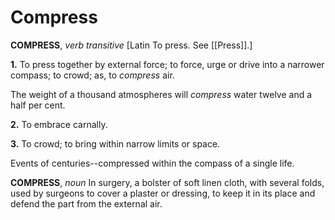 # Compress

**COMPRESS**, _verb transitive_ \[Latin To press. See [[Press]].\]

**1.** To press together by external force; to force, urge or drive into a narrower compass; to crowd; as, to _compress_ air.

The weight of a thousand atmospheres will _compress_ water twelve and a half per cent.

**2.** To embrace carnally.

**3.** To crowd; to bring within narrow limits or space.

Events of centuries--compressed within the compass of a single life.

**COMPRESS**, _noun_ In surgery, a bolster of soft linen cloth, with several folds, used by surgeons to cover a plaster or dressing, to keep it in its place and defend the part from the external air.